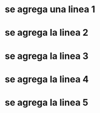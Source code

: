 # se agrega una linea 1

# se agrega la linea 2

# se agrega la linea 3

# se agrega la linea 4

# se agrega la linea 5
